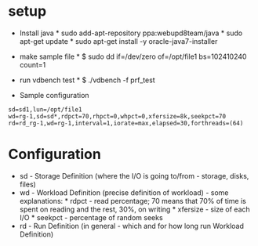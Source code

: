 
# setup

* Install java
        * sudo add-apt-repository ppa:webupd8team/java
        * sudo apt-get update
        * sudo apt-get install -y oracle-java7-installer

* make sample file
        * $ sudo dd if=/dev/zero of=/opt/file1  bs=102410240  count=1

* run vdbench test
        * $ ./vdbench -f prf_test


* Sample configuration
```vim
sd=sd1,lun=/opt/file1
wd=rg-1,sd=sd*,rdpct=70,rhpct=0,whpct=0,xfersize=8k,seekpct=70
rd=rd_rg-1,wd=rg-1,interval=1,iorate=max,elapsed=30,forthreads=(64)
```

# Configuration

* sd - Storage Definition (where the I/O is going to/from - storage, disks, files)
* wd - Workload Definition (precise definition of workload) - some explanations:
        * rdpct - read percentage; 70 means that 70% of time is spent on reading and the rest, 30%, on writing
        * xfersize - size of each I/O
        * seekpct - percentage of random seeks
* rd - Run Definition (in general - which and for how long run Workload Definition)

